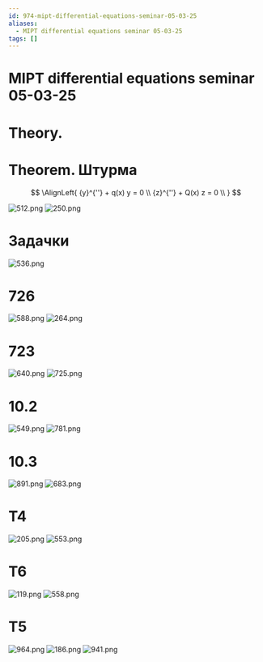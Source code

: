 ```yaml
---
id: 974-mipt-differential-equations-seminar-05-03-25
aliases:
  - MIPT differential equations seminar 05-03-25
tags: []
---
```


# MIPT differential equations seminar 05-03-25

# Theory.

# Theorem. Штурма

$$
\AlignLeft{
{y}^{''} + q(x) y = 0 \\
{z}^{''} + Q(x) z = 0 \\
}
$$

![512.png](assets/imgs/512.png)
![250.png](assets/imgs/250.png)

# Задачки

![536.png](assets/imgs/536.png)

# 726

![588.png](assets/imgs/588.png)
![264.png](assets/imgs/264.png)

# 723

![640.png](assets/imgs/640.png)
![725.png](assets/imgs/725.png)

# 10.2
![549.png](assets/imgs/549.png)
![781.png](assets/imgs/781.png)

# 10.3
![891.png](assets/imgs/891.png)
![683.png](assets/imgs/683.png)

# T4
![205.png](assets/imgs/205.png)
![553.png](assets/imgs/553.png)

# T6
![119.png](assets/imgs/119.png)
![558.png](assets/imgs/558.png)

# T5
![964.png](assets/imgs/964.png)
![186.png](assets/imgs/186.png)
![941.png](assets/imgs/941.png)






